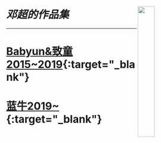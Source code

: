 
# ***邓超的作品集*** <img src="https://superdeng890530.github.io/APP_Demo/Jurisdiction/data/logo.jpg" width = 30% height = 30% div align=right />

---





# [Babyun&致童2015~2019](https://superdeng890530.github.io/APP_Demo/babyun.html){:target="_blank"}



# [蓝牛2019~](https://superdeng890530.github.io/APP_Demo/lanniu.html){:target="_blank"}
